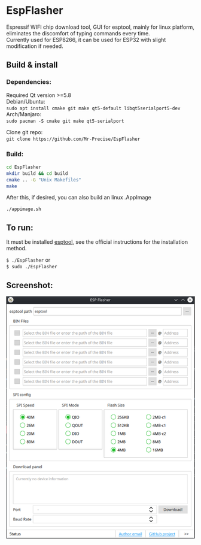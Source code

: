 # EspFlasher

Espressif WIFI chip download tool, GUI for esptool, mainly for linux platform, eliminates the discomfort of typing commands every time.  
Currently used for ESP8266, it can be used for ESP32 with slight modification if needed.

## Build & install  
### Dependencies:
Required Qt version >=5.8  
Debian/Ubuntu:  
`sudo apt install cmake git make qt5-default libqt5serialport5-dev`  
Arch/Manjaro:  
`sudo pacman -S cmake git make qt5-serialport`  

Clone git repo:  
`git clone https://github.com/Mr-Precise/EspFlasher`
### Build:

```bash
cd EspFlasher
mkdir build && cd build
cmake .. -G "Unix Makefiles"
make
```
After this, if desired, you can also build an linux .AppImage
```
./appimage.sh
```

## To run:  
It must be installed [esptool](https://github.com/espressif/esptool), see the official instructions for the installation method.

`$ ./EspFlasher` or  
`$ sudo ./EspFlasher`

## Screenshot:
![image](https://github.com/Mr-Precise/EspFlasher/raw/main/screenshots/preview_en.png)
